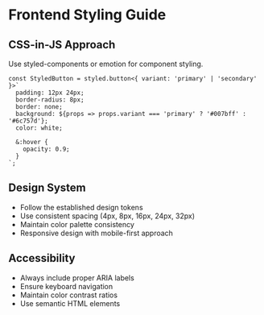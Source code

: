 # Frontend Styling Guide

## CSS-in-JS Approach
Use styled-components or emotion for component styling.

```tsx
const StyledButton = styled.button<{ variant: 'primary' | 'secondary' }>`
  padding: 12px 24px;
  border-radius: 8px;
  border: none;
  background: ${props => props.variant === 'primary' ? '#007bff' : '#6c757d'};
  color: white;
  
  &:hover {
    opacity: 0.9;
  }
`;
```

## Design System
- Follow the established design tokens
- Use consistent spacing (4px, 8px, 16px, 24px, 32px)
- Maintain color palette consistency
- Responsive design with mobile-first approach

## Accessibility
- Always include proper ARIA labels
- Ensure keyboard navigation
- Maintain color contrast ratios
- Use semantic HTML elements